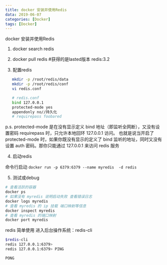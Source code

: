 ```yaml
---
title: docker 安装并使用Redis
data: 2019-06-07
categories: [Docker]
tags: [Docker]
---
```


docker 安装并使用Redis

1. docker search redis

2. docker pull redis #获得的是lasted版本 redis:3.2

3. 配置redis 

```sh
   mkdir -p /root/redis/data
   mkdir -p /root/redis/conf
   vi redis.conf
```

```sh
   # redis.conf
   bind 127.0.0.1
   protected-mode yes
   appendonly no//持久化
   # requirepass foobared
```

   

p.s.
protected-mode 是在没有显示定义 bind 地址（即监听全网断），又没有设置密码 requirepass
时，只允许本地回环 127.0.0.1 访问。 也就是说当开启了 protected-mode 时，如果你既没有显示的定义了 bind
监听的地址，同时又没有设置 auth 密码。那你只能通过 127.0.0.1 来访问 redis 服务

4. 启动redis

命令行启动 `docker run -p 6379:6379 --name myredis  -d redis`

5. 测试或debug

```sh
# 查看活跃的容器
docker ps
# 如果没有 myredis 说明启动失败 查看错误日志
docker logs myredis
# 查看 myredis 的 ip 挂载 端口映射等信息
docker inspect myredis
# 查看 myredis 的端口映射
docker port myredis	
```
redis 简单使用
进入后台操作系统：redis-cli

```sh
$redis-cli
redis 127.0.0.1:6379>
redis 127.0.0.1:6379> PING

PONG
```